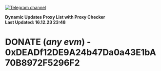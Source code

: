 [![Telegram channel](https://img.shields.io/endpoint?url=https://runkit.io/damiankrawczyk/telegram-badge/branches/master?url=https://t.me/n4z4v0d)](https://t.me/n4z4v0d) 

**Dynamic Updates Proxy List with Proxy Checker**  
**Last Updated: 16.12.23 23:48**

# DONATE (_any evm_) - 0xDEADf12DE9A24b47Da0a43E1bA70B8972F5296F2
